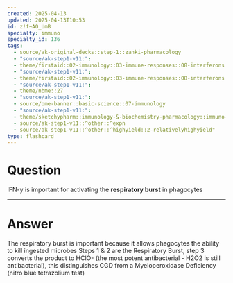 ```yaml
---
created: 2025-04-13
updated: 2025-04-13T10:53
id: z!f~AO_UmB
specialty: immuno
specialty_id: 136
tags:
  - source/ak-original-decks::step-1::zanki-pharmacology
  - "source/ak-step1-v11:": 
  - theme/firstaid::02-immunology::03-immune-responses::08-interferons
  - "source/ak-step1-v11:": 
  - theme/firstaid::02-immunology::03-immune-responses::08-interferons::ifn-y
  - "source/ak-step1-v11:": 
  - theme/nbme::27
  - "source/ak-step1-v11:": 
  - source/ome-banner::basic-science::07-immunology
  - "source/ak-step1-v11:": 
  - theme/sketchypharm::immunology-&-biochemistry-pharmacology::immuno-stimulants-&-biochemistry-pharmacology::immunostimulants-(interferons,cytokine-therapy)
  - source/ak-step1-v11::^other::^expn
  - source/ak-step1-v11::^other::^highyield::2-relativelyhighyield"
type: flashcard
---
```


# Question
IFN-y is important for activating the **respiratory burst** in phagocytes

---

# Answer
The respiratory burst is important because it allows phagocytes the ability to kill ingested microbes  Steps 1 & 2 are the Respiratory Burst, step 3 converts the product to HClO- (the most potent antibacterial - H2O2 is still antibacterial), this distinguishes CGD from a Myeloperoxidase Deficiency (nitro blue tetrazolium test)